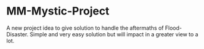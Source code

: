 # MM-Mystic-Project
A new project idea to give solution to handle the aftermaths of Flood-Disaster. Simple and very easy solution but will impact in a greater view to a lot.
